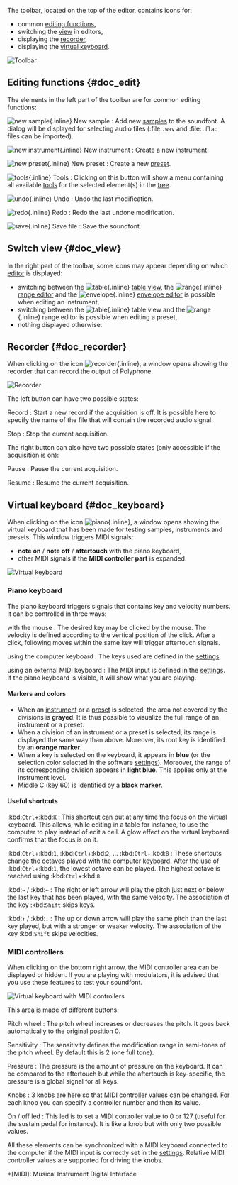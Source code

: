 The toolbar, located on the top of the editor, contains icons for:

* common [editing functions](#doc_edit),
* switching the [view](#doc_view) in editors,
* displaying the [recorder](#doc_recorder),
* displaying the [virtual keyboard](#doc_keyboard).


![Toolbar](images/toolbar.png "Toolbar")


## Editing functions {#doc_edit}


The elements in the left part of the toolbar are for common editing functions:

![new sample](images/toolbar_sample.png "new sample"){.inline} New sample
: Add new [samples](manual/soundfont-editor/editing-pages/sample-editor.md) to the soundfont.
  A dialog will be displayed for selecting audio files (:file:`.wav` and :file:`.flac` files can be imported).

![new instrument](images/toolbar_instrument.png "new instrument"){.inline} New instrument
: Create a new [instrument](manual/soundfont-editor/editing-pages/instrument-editor.md).

![new preset](images/toolbar_preset.png "new preset"){.inline} New preset
: Create a new [preset](manual/soundfont-editor/editing-pages/preset-editor.md).

![tools](images/toolbar_toolbox.png "tools"){.inline} Tools
: Clicking on this button will show a menu containing all available [tools](manual/soundfont-editor/tools/index.md) for the selected element(s) in the [tree](manual/soundfont-editor/tree.md).

![undo](images/toolbar_undo.png "undo"){.inline} Undo
: Undo the last modification.

![redo](images/toolbar_redo.png "redo"){.inline} Redo
: Redo the last undone modification.

![save](images/toolbar_save.png "save"){.inline} Save file
: Save the soundfont.


## Switch view {#doc_view}


In the right part of the toolbar, some icons may appear depending on which [editor](manual/soundfont-editor/editing-pages/index.md) is displayed:

* switching between the ![table](images/toolbar_table.png "table"){.inline} [table view](manual/soundfont-editor/editing-pages/instrument-editor.md#doc_table), the ![range](images/toolbar_range.png "range"){.inline} [range editor](manual/soundfont-editor/editing-pages/instrument-editor.md#doc_range) and the ![envelope](images/toolbar_adsr.png "envelope"){.inline} [envelope editor](manual/soundfont-editor/editing-pages/instrument-editor.md#doc_envelope) is possible when editing an instrument,
* switching between the ![table](images/toolbar_table.png "table"){.inline} table view and the ![range](images/toolbar_range.png "range"){.inline} range editor is possible when editing a preset,
* nothing displayed otherwise.


## Recorder {#doc_recorder}


When clicking on the icon ![recorder](images/toolbar_recorder.png "recorder"){.inline}, a window opens showing the recorder that can record the output of Polyphone.


![Recorder](images/recorder.png "Recorder")


The left button can have two possible states:

Record
: Start a new record if the acquisition is off.
  It is possible here to specify the name of the file that will contain the recorded audio signal.

Stop
: Stop the current acquisition.

The right button can also have two possible states (only accessible if the acquisition is on):

Pause
: Pause the current acquisition.

Resume
: Resume the current acquisition.


## Virtual keyboard {#doc_keyboard}


When clicking on the icon ![piano](images/toolbar_piano.png "piano"){.inline}, a window opens showing the virtual keyboard that has been made for testing samples, instruments and presets.
This window triggers MIDI signals:

* **note on** / **note off** / **aftertouch** with the piano keyboard,
* other MIDI signals if the **MIDI controller part** is expanded.


![Virtual keyboard](images/virtual_keyboard.png "Virtual keyboard")


### Piano keyboard


The piano keyboard triggers signals that contains key and velocity numbers.
It can be controlled in three ways:

with the mouse
: The desired key may be clicked by the mouse.
  The velocity is defined according to the vertical position of the click.
  After a click, following moves within the same key will trigger aftertouch signals.

using the computer keyboard
: The keys used are defined in the [settings](manual/settings.md#doc_keyboard).

using an external MIDI keyboard
: The MIDI input is defined in the [settings](manual/settings.md#doc_general).
  If the piano keyboard is visible, it will show what you are playing.


#### Markers and colors


* When an [instrument](manual/soundfont-editor/editing-pages/instrument-editor.md) or a [preset](manual/soundfont-editor/editing-pages/preset-editor.md) is selected, the area not covered by the divisions is **grayed**.
  It is thus possible to visualize the full range of an instrument or a preset.
* When a division of an instrument or a preset is selected, its range is displayed the same way than above.
  Moreover, its root key is identified by an **orange marker**.
* When a key is selected on the keyboard, it appears in **blue** (or the selection color selected in the software [settings](manual/settings.md#doc_interface)).
  Moreover, the range of its corresponding division appears in **light blue**.
  This applies only at the instrument level.
* Middle C (key 60) is identified by a **black marker**.


#### Useful shortcuts


:kbd:`Ctrl`+:kbd:`K`
: This shortcut can put at any time the focus on the virtual keyboard.
  This allows, while editing in a table for instance, to use the computer to play instead of edit a cell.
  A glow effect on the virtual keyboard confirms that the focus is on it.

:kbd:`Ctrl`+:kbd:`1`, :kbd:`Ctrl`+:kbd:`2`, … :kbd:`Ctrl`+:kbd:`8`
: These shortcuts change the octaves played with the computer keyboard.
  After the use of :kbd:`Ctrl`+:kbd:`1`, the lowest octave can be played.
  The highest octave is reached using :kbd:`Ctrl`+:kbd:`8`.

:kbd:`→` / :kbd:`←`
: The right or left arrow will play the pitch just next or below the last key that has been played, with the same velocity.
  The association of the key :kbd:`Shift` skips keys.

:kbd:`↑` / :kbd:`↓`
: The up or down arrow will play the same pitch than the last key played, but with a stronger or weaker velocity.
  The association of the key :kbd:`Shift` skips velocities.


### MIDI controllers


When clicking on the bottom right arrow, the MIDI controller area can be displayed or hidden.
If you are playing with modulators, it is advised that you use these features to test your soundfont.


![Virtual keyboard with MIDI controllers](images/virtual_keyboard_2.png "Virtual keyboard with MIDI controllers")


This area is made of different buttons:

Pitch wheel
: The pitch wheel increases or decreases the pitch.
  It goes back automatically to the original position 0.

Sensitivity
: The sensitivity defines the modification range in semi-tones of the pitch wheel.
  By default this is 2 (one full tone).

Pressure
: The pressure is the amount of pressure on the keyboard.
  It can be compared to the aftertouch but while the aftertouch is key-specific, the pressure is a global signal for all keys.

Knobs
: 3 knobs are here so that MIDI controller values can be changed.
  For each knob you can specify a controller number and then its value.

On / off led
: This led is to set a MIDI controller value to 0 or 127 (useful for the sustain pedal for instance).
  It is like a knob but with only two possible values.

All these elements can be synchronized with a MIDI keyboard connected to the computer if the MIDI input is correctly set in the [settings](manual/settings.md#doc_general). Relative MIDI controller values are supported for driving the knobs.

*[MIDI]: Musical Instrument Digital Interface
